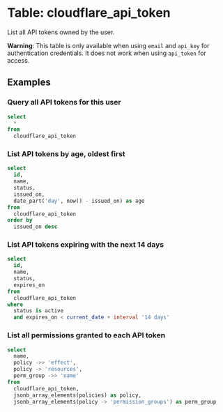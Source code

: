 # Table: cloudflare_api_token

List all API tokens owned by the user.

**Warning**: This table is only available when using `email` and `api_key` for
authentication credentials. It does not work when using `api_token` for access.

## Examples

### Query all API tokens for this user

```sql
select
  *
from
  cloudflare_api_token
```

### List API tokens by age, oldest first

```sql
select
  id,
  name,
  status,
  issued_on,
  date_part('day', now() - issued_on) as age
from
  cloudflare_api_token
order by
  issued_on desc
```

### List API tokens expiring with the next 14 days

```sql
select
  id,
  name,
  status,
  expires_on
from
  cloudflare_api_token
where
  status is active
  and expires_on < current_date + interval '14 days'
```

### List all permissions granted to each API token

```sql
select
  name,
  policy ->> 'effect',
  policy -> 'resources',
  perm_group ->> 'name'
from
  cloudflare_api_token,
  jsonb_array_elements(policies) as policy,
  jsonb_array_elements(policy -> 'permission_groups') as perm_group
```
